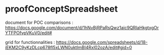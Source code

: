 # proofConceptSpreadsheet

document for POC comparisons : https://docs.google.com/document/d/1hNvBjRPaRsQwz1aic9QRIaHkgtxgOrYTFPOfvpVKuV0/edit#

grid for functionnalities : https://docs.google.com/spreadsheets/d/18-iEKM2C9yKzDLcp678fl5xLWN0uktlmBI4Rxl02ozA/edit#gid=0

